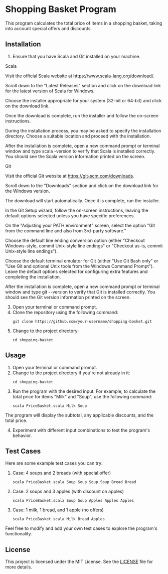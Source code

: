# Shopping Basket Program

This program calculates the total price of items in a shopping basket, taking into account special offers and discounts.

## Installation

1. Ensure that you have Scala and Git installed on your machine.


Scala

Visit the official Scala website at https://www.scala-lang.org/download/.

Scroll down to the "Latest Releases" section and click on the download link for the latest version of Scala for Windows.

Choose the installer appropriate for your system (32-bit or 64-bit) and click on the download link.

Once the download is complete, run the installer and follow the on-screen instructions.

During the installation process, you may be asked to specify the installation directory. Choose a suitable location and proceed with the installation.

After the installation is complete, open a new command prompt or terminal window and type scala -version to verify that Scala is installed correctly. You should see the Scala version information printed on the screen.

Git

Visit the official Git website at https://git-scm.com/downloads.

Scroll down to the "Downloads" section and click on the download link for the Windows version.

The download will start automatically. Once it is complete, run the installer.

In the Git Setup wizard, follow the on-screen instructions, leaving the default options selected unless you have specific preferences.

On the "Adjusting your PATH environment" screen, select the option "Git from the command line and also from 3rd-party software."

Choose the default line ending conversion option (either "Checkout Windows-style, commit Unix-style line endings" or "Checkout as-is, commit Unix-style line endings").

Choose the default terminal emulator for Git (either "Use Git Bash only" or "Use Git and optional Unix tools from the Windows Command Prompt").
Leave the default options selected for configuring extra features and completing the installation.

After the installation is complete, open a new command prompt or terminal window and type git --version to verify that Git is installed correctly. You should see the Git version information printed on the screen.

3. Open your terminal or command prompt.
4. Clone the repository using the following command:
   ```shell 
   git clone https://github.com/your-username/shopping-basket.git
4. Change to the project directory:
     ```shell 
     cd shopping-basket

## Usage

1. Open your terminal or command prompt.
2. Change to the project directory if you're not already in it:
      ```shell
      cd shopping-basket

3. Run the program with the desired input. For example, to calculate the total price for items "Milk" and "Soup", use the following command:
      ```shell
      scala PriceBasket.scala Milk Soup

The program will display the subtotal, any applicable discounts, and the total price.

4. Experiment with different input combinations to test the program's behavior.

## Test Cases

Here are some example test cases you can try:

1. Case: 4 soups and 2 breads (with special offer)
      ```shell
      scala PriceBasket.scala Soup Soup Soup Soup Bread Bread

2. Case: 2 soups and 3 apples (with discount on apples)
      ```shell
      scala PriceBasket.scala Soup Soup Apples Apples Apples

3. Case: 1 milk, 1 bread, and 1 apple (no offers)
      ```shell
      scala PriceBasket.scala Milk Bread Apples

Feel free to modify and add your own test cases to explore the program's functionality.

## License

This project is licensed under the MIT License. See the [LICENSE](LICENSE) file for more details.


